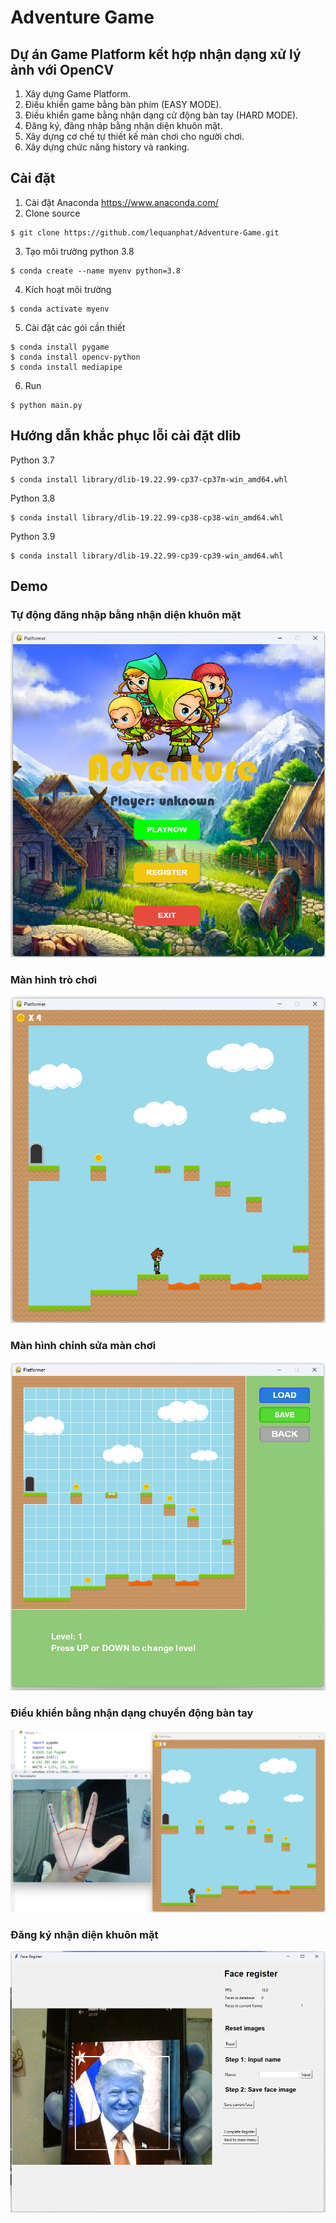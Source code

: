 # Adventure Game
## Dự án Game Platform kết hợp nhận dạng xử lý ảnh với OpenCV
1. Xây dựng Game Platform.
2. Điều khiển game bằng bàn phím (EASY MODE).
2. Điều khiển game bằng nhận dạng cử động bàn tay (HARD MODE).
3. Đăng ký, đăng nhập bằng nhận diện khuôn mặt.
4. Xây dựng cơ chế tự thiết kế màn chơi cho người chơi.
5. Xây dựng chức năng history và ranking.
## Cài đặt

1. Cài đặt Anaconda https://www.anaconda.com/
2. Clone source
```console
$ git clone https://github.com/lequanphat/Adventure-Game.git
```


3. Tạo môi trường python 3.8
```console
$ conda create --name myenv python=3.8
```
4. Kích hoạt môi trường
```console
$ conda activate myenv
```
5. Cài đặt các gói cần thiết
```console
$ conda install pygame
$ conda install opencv-python
$ conda install mediapipe
```
6. Run
```console
$ python main.py
```

## Hướng dẫn khắc phục lỗi cài đặt dlib
Python 3.7
```console
$ conda install library/dlib-19.22.99-cp37-cp37m-win_amd64.whl
```
Python 3.8
```console
$ conda install library/dlib-19.22.99-cp38-cp38-win_amd64.whl
```
Python 3.9
```console
$ conda install library/dlib-19.22.99-cp39-cp39-win_amd64.whl
```
## Demo
### Tự động đăng nhập bằng nhận diện khuôn mặt 
![GitHub Logo](/demo/1.jpg)
### Màn hình trò chơi 
![GitHub Logo](/demo/2.jpg)
### Màn hình chỉnh sửa màn chơi
![GitHub Logo](/demo/3.jpg)
### Điều khiển bằng nhận dạng chuyển động bàn tay
![GitHub Logo](/demo/4.jpg)
### Đăng ký nhận diện khuôn mặt
![GitHub Logo](/demo/5.jpg)